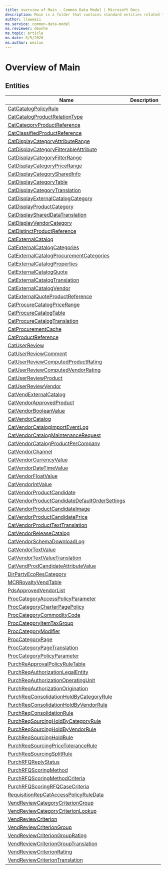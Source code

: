```yaml
---
title: overview of Main - Common Data Model | Microsoft Docs
description: Main is a folder that contains standard entities related to the Common Data Model.
author: llawwaii
ms.service: common-data-model
ms.reviewer: deonhe
ms.topic: article
ms.date: 8/5/2020
ms.author: weiluo
---
```


# Overview of Main


## Entities

|Name|Description|
|---|---|
|[CatCatalogPolicyRule](CatCatalogPolicyRule.md)||
|[CatCatalogProductRelationType](CatCatalogProductRelationType.md)||
|[CatCategoryProductReference](CatCategoryProductReference.md)||
|[CatClassifiedProductReference](CatClassifiedProductReference.md)||
|[CatDisplayCategoryAttributeRange](CatDisplayCategoryAttributeRange.md)||
|[CatDisplayCategoryFilterableAttribute](CatDisplayCategoryFilterableAttribute.md)||
|[CatDisplayCategoryFilterRange](CatDisplayCategoryFilterRange.md)||
|[CatDisplayCategoryPriceRange](CatDisplayCategoryPriceRange.md)||
|[CatDisplayCategorySharedInfo](CatDisplayCategorySharedInfo.md)||
|[CatDisplayCategoryTable](CatDisplayCategoryTable.md)||
|[CatDisplayCategoryTranslation](CatDisplayCategoryTranslation.md)||
|[CatDisplayExternalCatalogCategory](CatDisplayExternalCatalogCategory.md)||
|[CatDisplayProductCategory](CatDisplayProductCategory.md)||
|[CatDisplaySharedDataTranslation](CatDisplaySharedDataTranslation.md)||
|[CatDisplayVendorCategory](CatDisplayVendorCategory.md)||
|[CatDistinctProductReference](CatDistinctProductReference.md)||
|[CatExternalCatalog](CatExternalCatalog.md)||
|[CatExternalCatalogCategories](CatExternalCatalogCategories.md)||
|[CatExternalCatalogProcurementCategories](CatExternalCatalogProcurementCategories.md)||
|[CatExternalCatalogProperties](CatExternalCatalogProperties.md)||
|[CatExternalCatalogQuote](CatExternalCatalogQuote.md)||
|[CatExternalCatalogTranslation](CatExternalCatalogTranslation.md)||
|[CatExternalCatalogVendor](CatExternalCatalogVendor.md)||
|[CatExternalQuoteProductReference](CatExternalQuoteProductReference.md)||
|[CatProcureCatalogPriceRange](CatProcureCatalogPriceRange.md)||
|[CatProcureCatalogTable](CatProcureCatalogTable.md)||
|[CatProcureCatalogTranslation](CatProcureCatalogTranslation.md)||
|[CatProcurementCache](CatProcurementCache.md)||
|[CatProductReference](CatProductReference.md)||
|[CatUserReview](CatUserReview.md)||
|[CatUserReviewComment](CatUserReviewComment.md)||
|[CatUserReviewComputedProductRating](CatUserReviewComputedProductRating.md)||
|[CatUserReviewComputedVendorRating](CatUserReviewComputedVendorRating.md)||
|[CatUserReviewProduct](CatUserReviewProduct.md)||
|[CatUserReviewVendor](CatUserReviewVendor.md)||
|[CatVendExternalCatalog](CatVendExternalCatalog.md)||
|[CatVendorApprovedProduct](CatVendorApprovedProduct.md)||
|[CatVendorBooleanValue](CatVendorBooleanValue.md)||
|[CatVendorCatalog](CatVendorCatalog.md)||
|[CatVendorCatalogImportEventLog](CatVendorCatalogImportEventLog.md)||
|[CatVendorCatalogMaintenanceRequest](CatVendorCatalogMaintenanceRequest.md)||
|[CatVendorCatalogProductPerCompany](CatVendorCatalogProductPerCompany.md)||
|[CatVendorChannel](CatVendorChannel.md)||
|[CatVendorCurrencyValue](CatVendorCurrencyValue.md)||
|[CatVendorDateTimeValue](CatVendorDateTimeValue.md)||
|[CatVendorFloatValue](CatVendorFloatValue.md)||
|[CatVendorIntValue](CatVendorIntValue.md)||
|[CatVendorProductCandidate](CatVendorProductCandidate.md)||
|[CatVendorProductCandidateDefaultOrderSettings](CatVendorProductCandidateDefaultOrderSettings.md)||
|[CatVendorProductCandidateImage](CatVendorProductCandidateImage.md)||
|[CatVendorProductCandidatePrice](CatVendorProductCandidatePrice.md)||
|[CatVendorProductTextTranslation](CatVendorProductTextTranslation.md)||
|[CatVendorReleaseCatalog](CatVendorReleaseCatalog.md)||
|[CatVendorSchemaDownloadLog](CatVendorSchemaDownloadLog.md)||
|[CatVendorTextValue](CatVendorTextValue.md)||
|[CatVendorTextValueTranslation](CatVendorTextValueTranslation.md)||
|[CatVendProdCandidateAttributeValue](CatVendProdCandidateAttributeValue.md)||
|[DirPartyEcoResCategory](DirPartyEcoResCategory.md)||
|[MCRRoyaltyVendTable](MCRRoyaltyVendTable.md)||
|[PdsApprovedVendorList](PdsApprovedVendorList.md)||
|[ProcCategoryAccessPolicyParameter](ProcCategoryAccessPolicyParameter.md)||
|[ProcCategoryCharterPagePolicy](ProcCategoryCharterPagePolicy.md)||
|[ProcCategoryCommodityCode](ProcCategoryCommodityCode.md)||
|[ProcCategoryItemTaxGroup](ProcCategoryItemTaxGroup.md)||
|[ProcCategoryModifier](ProcCategoryModifier.md)||
|[ProcCategoryPage](ProcCategoryPage.md)||
|[ProcCategoryPageTranslation](ProcCategoryPageTranslation.md)||
|[ProcCategoryPolicyParameter](ProcCategoryPolicyParameter.md)||
|[PurchReApprovalPolicyRuleTable](PurchReApprovalPolicyRuleTable.md)||
|[PurchReqAuthorizationLegalEntity](PurchReqAuthorizationLegalEntity.md)||
|[PurchReqAuthorizationOperatingUnit](PurchReqAuthorizationOperatingUnit.md)||
|[PurchReqAuthorizationOrigination](PurchReqAuthorizationOrigination.md)||
|[PurchReqConsolidationHoldByCategoryRule](PurchReqConsolidationHoldByCategoryRule.md)||
|[PurchReqConsolidationHoldByVendorRule](PurchReqConsolidationHoldByVendorRule.md)||
|[PurchReqConsolidationRule](PurchReqConsolidationRule.md)||
|[PurchReqSourcingHoldByCategoryRule](PurchReqSourcingHoldByCategoryRule.md)||
|[PurchReqSourcingHoldByVendorRule](PurchReqSourcingHoldByVendorRule.md)||
|[PurchReqSourcingHoldRule](PurchReqSourcingHoldRule.md)||
|[PurchReqSourcingPriceToleranceRule](PurchReqSourcingPriceToleranceRule.md)||
|[PurchReqSourcingSplitRule](PurchReqSourcingSplitRule.md)||
|[PurchRFQReplyStatus](PurchRFQReplyStatus.md)||
|[PurchRFQScoringMethod](PurchRFQScoringMethod.md)||
|[PurchRFQScoringMethodCriteria](PurchRFQScoringMethodCriteria.md)||
|[PurchRFQScoringRFQCaseCriteria](PurchRFQScoringRFQCaseCriteria.md)||
|[RequisitionRepCatAccessPolicyRuleData](RequisitionRepCatAccessPolicyRuleData.md)||
|[VendReviewCategoryCriterionGroup](VendReviewCategoryCriterionGroup.md)||
|[VendReviewCategoryCriterionLookup](VendReviewCategoryCriterionLookup.md)||
|[VendReviewCriterion](VendReviewCriterion.md)||
|[VendReviewCriterionGroup](VendReviewCriterionGroup.md)||
|[VendReviewCriterionGroupRating](VendReviewCriterionGroupRating.md)||
|[VendReviewCriterionGroupTranslation](VendReviewCriterionGroupTranslation.md)||
|[VendReviewCriterionRating](VendReviewCriterionRating.md)||
|[VendReviewCriterionTranslation](VendReviewCriterionTranslation.md)||
